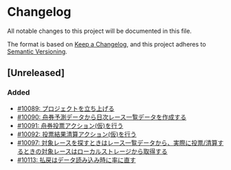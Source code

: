 # Changelog

All notable changes to this project will be documented in this file.

The format is based on [Keep a Changelog](https://keepachangelog.com/en/1.0.0/),
and this project adheres to [Semantic Versioning](https://semver.org/spec/v2.0.0.html).

## [Unreleased]

### Added

- [#10089: プロジェクトを立ち上げる](https://redmine.u6k.me/issues/10089)
- [#10090: 舟券予測データから日次レース一覧データを作成する](https://redmine.u6k.me/issues/10090)
- [#10091: 舟券投票アクション(仮)を行う](https://redmine.u6k.me/issues/10091)
- [#10092: 投票結果清算アクション(仮)を行う](https://redmine.u6k.me/issues/10092)
- [#10097: 対象レースを探すときはレース一覧データから、実際に投票/清算するときの対象レースはローカルストレージから取得する](https://redmine.u6k.me/issues/10097)
- [#10113: 払戻はデータ読み込み時に率に直す](https://redmine.u6k.me/issues/10113)
